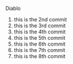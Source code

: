 Diablo

1. this is the 2nd commit
2. this is the 3rd commit
3. this is the 4th commit
4. this is the 5th commit
5. this is the 6th commit
6. this is the 7th commit
7. this is the 8th commit
